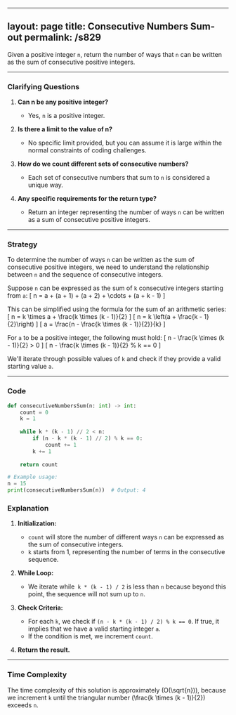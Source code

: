 
---
layout: page
title:  Consecutive Numbers Sum-out
permalink: /s829
---

Given a positive integer `n`, return the number of ways that `n` can be written as the sum of consecutive positive integers.

---

### Clarifying Questions

1. **Can n be any positive integer?**
   - Yes, `n` is a positive integer.

2. **Is there a limit to the value of n?**
   - No specific limit provided, but you can assume it is large within the normal constraints of coding challenges.

3. **How do we count different sets of consecutive numbers?**
   - Each set of consecutive numbers that sum to `n` is considered a unique way.

4. **Any specific requirements for the return type?**
   - Return an integer representing the number of ways `n` can be written as a sum of consecutive positive integers.

---

### Strategy

To determine the number of ways `n` can be written as the sum of consecutive positive integers, we need to understand the relationship between `n` and the sequence of consecutive integers.

Suppose `n` can be expressed as the sum of `k` consecutive integers starting from `a`:
\[ n = a + (a + 1) + (a + 2) + \cdots + (a + k - 1) \]

This can be simplified using the formula for the sum of an arithmetic series:
\[ n = k \times a + \frac{k \times (k - 1)}{2} \]
\[ n = k \left(a + \frac{k - 1}{2}\right) \]
\[ a = \frac{n - \frac{k \times (k - 1)}{2}}{k} \]

For `a` to be a positive integer, the following must hold:
\[ n - \frac{k \times (k - 1)}{2} > 0 \]
\[ n - \frac{k \times (k - 1)}{2} \% k == 0 \]

We'll iterate through possible values of `k` and check if they provide a valid starting value `a`.

---

### Code

```python
def consecutiveNumbersSum(n: int) -> int:
    count = 0
    k = 1
    
    while k * (k - 1) // 2 < n:
        if (n - k * (k - 1) // 2) % k == 0:
            count += 1
        k += 1
        
    return count

# Example usage:
n = 15
print(consecutiveNumbersSum(n))  # Output: 4
```

### Explanation

1. **Initialization:**
   - `count` will store the number of different ways `n` can be expressed as the sum of consecutive integers.
   - `k` starts from 1, representing the number of terms in the consecutive sequence.

2. **While Loop:**
   - We iterate while` k * (k - 1) / 2` is less than `n` because beyond this point, the sequence will not sum up to `n`.
   
3. **Check Criteria:**
   - For each `k`, we check if `(n - k * (k - 1) / 2) % k == 0`. If true, it implies that we have a valid starting integer `a`.
   - If the condition is met, we increment `count`.

4. **Return the result.**

---

### Time Complexity

The time complexity of this solution is approximately \(O(\sqrt{n})\), because we increment `k` until the triangular number \(\frac{k \times (k - 1)}{2}\) exceeds `n`.
